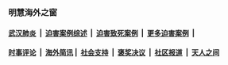 
### 明慧海外之窗

####  [武汉肺炎](indexes/365.md?t=01280400) &nbsp;|&nbsp;  [迫害案例综述](indexes/328.md?t=01280400) &nbsp;|&nbsp; [迫害致死案例](indexes/277.md?t=01280400)  &nbsp;|&nbsp; [更多迫害案例](indexes/81.md?t=01280400)  &nbsp;|&nbsp; 
####  [时事评论](indexes/251.md?t=01280400) &nbsp;|&nbsp; [海外简讯](indexes/245.md?t=01280400)&nbsp;|&nbsp;  [社会支持](indexes/140.md?t=01280400) &nbsp;|&nbsp; [褒奖决议](indexes/282.md?t=01280400) &nbsp;|&nbsp; [社区报道](indexes/91.md?t=01280400)  &nbsp;|&nbsp; [天人之间](indexes/78.md?t=01280400) 

